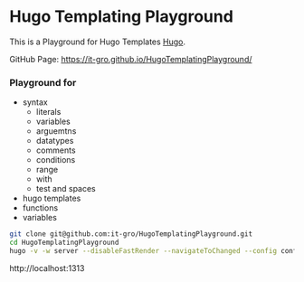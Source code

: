 # Hugo Templating Playground

This is a Playground for Hugo Templates [Hugo](https://gohugo.io/).

GitHub Page: https://it-gro.github.io/HugoTemplatingPlayground/

### Playground for

* syntax
  * literals
  * variables
  * arguemtns
  * datatypes
  * comments
  * conditions
  * range
  * with
  * test and spaces
* hugo templates
* functions
* variables


```bash
git clone git@github.com:it-gro/HugoTemplatingPlayground.git
cd HugoTemplatingPlayground
hugo -v -w server --disableFastRender --navigateToChanged --config config.toml,config.local.toml
```

http://localhost:1313

